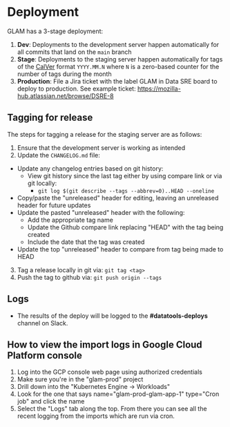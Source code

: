 # Deployment

GLAM has a 3-stage deployment:

1. **Dev**: Deployments to the development server happen automatically for all
   commits that land on the `main` branch
2. **Stage**: Deployments to the staging server happen automatically for tags of the [CalVer](http://calver.org/) format
   `YYYY.MM.N` where `N` is a zero-based counter for the number of tags during
   the month
3. **Production**: File a Jira ticket with the label GLAM in Data SRE board to
   deploy to production. See example ticket:
   https://mozilla-hub.atlassian.net/browse/DSRE-8

## Tagging for release

The steps for tagging a release for the staging server are as follows:

1. Ensure that the development server is working as intended
2. Update the `CHANGELOG.md` file:

- Update any changelog entries based on git history:
  - View git history since the last tag either by using compare link or via git
    locally:
    - `git log $(git describe --tags --abbrev=0)..HEAD --oneline`
- Copy/paste the "unreleased" header for editing, leaving an unreleased header
  for future updates
- Update the pasted "unreleased" header with the following:
  - Add the appropriate tag name
  - Update the Github compare link replacing "HEAD" with the tag being created
  - Include the date that the tag was created
- Update the top "unreleased" header to compare from tag being made to HEAD

3. Tag a release locally in git via: `git tag <tag>`
4. Push the tag to github via: `git push origin --tags`

## Logs

- The results of the deploy will be logged to the **#datatools-deploys** channel
  on Slack.

## How to view the import logs in Google Cloud Platform console

1. Log into the GCP console web page using authorized credentials
2. Make sure you're in the "glam-prod" project
3. Drill down into the "Kubernetes Engine -> Workloads"
4. Look for the one that says name="glam-prod-glam-app-1" type="Cron job" and
   click the name
5. Select the "Logs" tab along the top. From there you can see all the recent
   logging from the imports which are run via cron.
